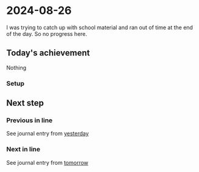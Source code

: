 <!--
SPDX-FileCopyrightText: 2024 André Jaenisch

SPDX-License-Identifier: AGPL-3.0-or-later
-->

# 2024-08-26

I was trying to catch up with school material and ran out of time at the end of
the day. So no progress here.

## Today's achievement

Nothing

### Setup

## Next step

### Previous in line

See journal entry from [yesterday][yesterday]

### Next in line

See journal entry from [tomorrow][tomorrow]

[tomorrow]: ./2024-08-27.md
[yesterday]: ./2024-08-25.md
